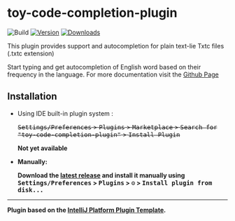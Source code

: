 # toy-code-completion-plugin

![Build](https://github.com/muldrik/toy-code-completion-plugin/workflows/Build/badge.svg)
[![Version](https://img.shields.io/jetbrains/plugin/v/PLUGIN_ID.svg)](https://plugins.jetbrains.com/plugin/PLUGIN_ID)
[![Downloads](https://img.shields.io/jetbrains/plugin/d/PLUGIN_ID.svg)](https://plugins.jetbrains.com/plugin/PLUGIN_ID)

<!-- Plugin description -->
This plugin provides support and autocompletion for plain text-lie Txtc files (.txtc extension)

Start typing and get autocompletion of English word based on their frequency in the language. For more
documentation visit the [Github Page](https://github.com/muldrik/toy-code-completion-plugin)
<!-- Plugin description end -->

## Installation

- Using IDE built-in plugin system :
  
  <del><kbd>Settings/Preferences</kbd> > <kbd>Plugins</kbd> > <kbd>Marketplace</kbd> > <kbd>Search for "toy-code-completion-plugin"</kbd> >
  <kbd>Install Plugin</kbd><del>
  
  <b>Not yet available<b>
  
- Manually:

  Download the [latest release](https://github.com/muldrik/toy-code-completion-plugin/releases/latest) and install it manually using
  <kbd>Settings/Preferences</kbd> > <kbd>Plugins</kbd> > <kbd>⚙️</kbd> > <kbd>Install plugin from disk...</kbd>



---
Plugin based on the [IntelliJ Platform Plugin Template][template].

[template]: https://github.com/JetBrains/intellij-platform-plugin-template
